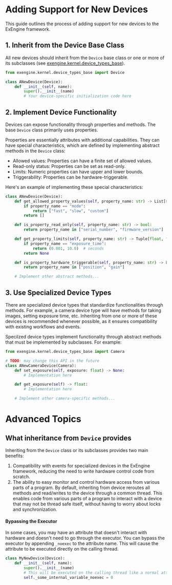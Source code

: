 # Adding Support for New Devices

This guide outlines the process of adding support for new devices to the ExEngine framework.

## 1. Inherit from the Device Base Class

All new devices should inherit from the `Device` base class or one or more of its subclasses (see [exengine.kernel.device_types_base](link-to-device-types-base-documentation)).

```python
from exengine.kernel.device_types_base import Device

class ANewDevice(Device):
    def __init__(self, name):
        super().__init__(name)
        # Your device-specific initialization code here
```

## 2. Implement Device Functionality

Devices can expose functionality through properties and methods. The base `Device` class primarily uses properties.

Properties are essentially attributes with additional capabilities. They can have special characteristics, which are defined by implementing abstract methods in the `Device` class:

- Allowed values: Properties can have a finite set of allowed values.
- Read-only status: Properties can be set as read-only.
- Limits: Numeric properties can have upper and lower bounds.
- Triggerability: Properties can be hardware-triggerable.

Here's an example of implementing these special characteristics:

```python
class ANewDevice(Device):
    def get_allowed_property_values(self, property_name: str) -> List[str]:
        if property_name == "mode":
            return ["fast", "slow", "custom"]
        return []

    def is_property_read_only(self, property_name: str) -> bool:
        return property_name in ["serial_number", "firmware_version"]

    def get_property_limits(self, property_name: str) -> Tuple[float, float]:
        if property_name == "exposure_time":
            return (0.001, 10.0)  # seconds
        return None

    def is_property_hardware_triggerable(self, property_name: str) -> bool:
        return property_name in ["position", "gain"]

    # Implement other abstract methods...
```

## 3. Use Specialized Device Types

There are specialized device types that standardize functionalities through methods. For example, a camera device type will have methods for taking images, setting exposure time, etc. Inheriting from one or more of these devices is recommended whenever possible, as it ensures compatibility with existing workflows and events.

Specilzed device types implement functionality through abstract methods that must be implemented by subclasses. For example:

```python
from exengine.kernel.device_types_base import Camera

# TODO: may change this API in the future
class ANewCameraDevice(Camera):
    def set_exposure(self, exposure: float) -> None:
        # Implementation here

    def get_exposure(self) -> float:
        # Implementation here

    # Implement other camera-specific methods...
```



# Advanced Topics

## What inheritance from `Device` provides

Inheriting from the `Device` class or its subclasses provides two main benefits:

1. Compatibility with events for specialized devices in the ExEngine framework, reducing the need to write hardware control code from scratch.
2. The ability to easy monitor and control hardware access from various parts of a program. By default, inheriting from device reroutes all methods and read/writes to the device through a common thread. This enables code from various parts of a program to interact with a device that may not be thread safe itself, without having to worry about locks and synchronization.

#### Bypassing the Executor

In some cases, you may have an attribute that doesn't interact with hardware and doesn't need to go through the executor. You can bypass the executor by appending `_noexec` to the attribute name. This will cause the attribute to be executed directly on the calling thread.

```python
class MyNewDevice(Device):
    def __init__(self, name):
        super().__init__(name)
        # This will be executed on the calling thread like a normal attribute
        self._some_internal_variable_noexec = 0
```
